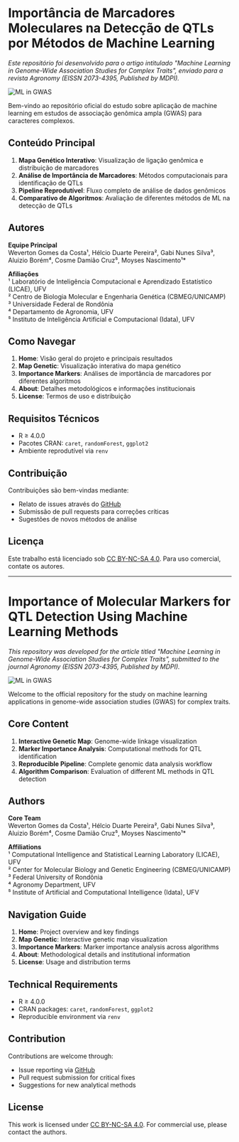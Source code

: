 # Importância de Marcadores Moleculares na Detecção de QTLs por Métodos de Machine Learning

*Este repositório foi desenvolvido para o artigo intitulado "Machine Learning in Genome-Wide Association Studies for Complex Traits", enviado para a revista Agronomy (EISSN 2073-4395, Published by MDPI).*

![ML in GWAS](https://example.com/images/ml_gwas.png)

Bem-vindo ao repositório oficial do estudo sobre aplicação de machine learning em estudos de associação genômica ampla (GWAS) para caracteres complexos.

## Conteúdo Principal
1. **Mapa Genético Interativo**: Visualização de ligação genômica e distribuição de marcadores
2. **Análise de Importância de Marcadores**: Métodos computacionais para identificação de QTLs
3. **Pipeline Reprodutível**: Fluxo completo de análise de dados genômicos
4. **Comparativo de Algoritmos**: Avaliação de diferentes métodos de ML na detecção de QTLs

## Autores
**Equipe Principal**  
Weverton Gomes da Costa¹, Hélcio Duarte Pereira², Gabi Nunes Silva³, Aluizio Borém⁴, Cosme Damião Cruz⁵, Moyses Nascimento¹*  

**Afiliações**  
¹ Laboratório de Inteligência Computacional e Aprendizado Estatístico (LICAE), UFV  
² Centro de Biologia Molecular e Engenharia Genética (CBMEG/UNICAMP)  
³ Universidade Federal de Rondônia  
⁴ Departamento de Agronomia, UFV  
⁵ Instituto de Inteligência Artificial e Computacional (Idata), UFV 

## Como Navegar
1. **Home**: Visão geral do projeto e principais resultados
2. **Map Genetic**: Visualização interativa do mapa genético
3. **Importance Markers**: Análises de importância de marcadores por diferentes algoritmos
4. **About**: Detalhes metodológicos e informações institucionais
5. **License**: Termos de uso e distribuição

## Requisitos Técnicos
- R ≥ 4.0.0
- Pacotes CRAN: `caret`, `randomForest`, `ggplot2`
- Ambiente reprodutível via `renv`

## Contribuição
Contribuições são bem-vindas mediante:
- Relato de issues através do [GitHub](https://github.com/WevertonGomesCosta/Importance-of-markers-for-QTL-detection-by-machine-learning-methods/issues)
- Submissão de pull requests para correções críticas
- Sugestões de novos métodos de análise

## Licença
Este trabalho está licenciado sob [CC BY-NC-SA 4.0](https://creativecommons.org/licenses/by-nc-sa/4.0/). Para uso comercial, contate os autores.

---

# Importance of Molecular Markers for QTL Detection Using Machine Learning Methods

*This repository was developed for the article titled "Machine Learning in Genome-Wide Association Studies for Complex Traits", submitted to the journal Agronomy (EISSN 2073-4395, Published by MDPI).*

![ML in GWAS](https://example.com/images/ml_gwas.png)

Welcome to the official repository for the study on machine learning applications in genome-wide association studies (GWAS) for complex traits.

## Core Content
1. **Interactive Genetic Map**: Genome-wide linkage visualization
2. **Marker Importance Analysis**: Computational methods for QTL identification
3. **Reproducible Pipeline**: Complete genomic data analysis workflow
4. **Algorithm Comparison**: Evaluation of different ML methods in QTL detection

## Authors
**Core Team**  
Weverton Gomes da Costa¹, Hélcio Duarte Pereira², Gabi Nunes Silva³, Aluizio Borém⁴, Cosme Damião Cruz⁵, Moyses Nascimento¹*  

**Affiliations**  
¹ Computational Intelligence and Statistical Learning Laboratory (LICAE), UFV  
² Center for Molecular Biology and Genetic Engineering (CBMEG/UNICAMP)  
³ Federal University of Rondônia  
⁴ Agronomy Department, UFV  
⁵ Institute of Artificial and Computational Intelligence (Idata), UFV  

## Navigation Guide
1. **Home**: Project overview and key findings
2. **Map Genetic**: Interactive genetic map visualization
3. **Importance Markers**: Marker importance analysis across algorithms
4. **About**: Methodological details and institutional information
5. **License**: Usage and distribution terms

## Technical Requirements
- R ≥ 4.0.0
- CRAN packages: `caret`, `randomForest`, `ggplot2`
- Reproducible environment via `renv`

## Contribution
Contributions are welcome through:
- Issue reporting via [GitHub](https://github.com/WevertonGomesCosta/Importance-of-markers-for-QTL-detection-by-machine-learning-methods/issues)
- Pull request submission for critical fixes
- Suggestions for new analytical methods

## License
This work is licensed under [CC BY-NC-SA 4.0](https://creativecommons.org/licenses/by-nc-sa/4.0/). For commercial use, please contact the authors.
